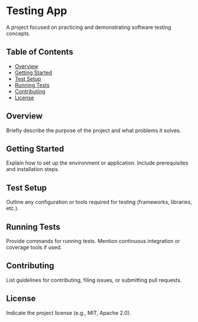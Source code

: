 # Testing App

A project focused on practicing and demonstrating software testing concepts.

## Table of Contents
- [Overview](#overview)
- [Getting Started](#getting-started)
- [Test Setup](#test-setup)
- [Running Tests](#running-tests)
- [Contributing](#contributing)
- [License](#license)

## Overview
Briefly describe the purpose of the project and what problems it solves.

## Getting Started
Explain how to set up the environment or application. Include prerequisites and installation steps.

## Test Setup
Outline any configuration or tools required for testing (frameworks, libraries, etc.).

## Running Tests
Provide commands for running tests. Mention continuous integration or coverage tools if used.

## Contributing
List guidelines for contributing, filing issues, or submitting pull requests.

## License
Indicate the project license (e.g., MIT, Apache 2.0).

